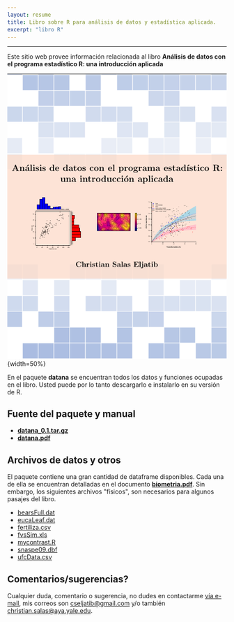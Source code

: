 ```yaml
---
layout: resume
title: Libro sobre R para análisis de datos y estadística aplicada.
excerpt: "libro R"
---
```


---
Este sitio web provee información relacionada al libro **Análisis de datos con el programa estadístico R: una introducción aplicada**

![](images/portadaLibro.png){width=50%}

En el paquete **datana** se encuentran todos los datos y funciones ocupadas en el libro. Usted puede por lo tanto descargarlo e instalarlo en su versión de R.

## Fuente del paquete y manual
+ [**datana_0.1.tar.gz**](/libroR/datana_0.1.tar.gz)
+ [**datana.pdf**](/libroR/datana.pdf)



## Archivos de datos y otros
El paquete contiene una gran cantidad de dataframe disponibles. Cada una de ella se encuentran detalladas en el documento [**biometria.pdf**](/libroR/datana.pdf). Sin embargo, los siguientes archivos "físicos", son necesarios para algunos pasajes del libro.

+ [bearsFull.dat](/libroR/bearsFull.dat)
+ [eucaLeaf.dat](/libroR/eucaLeaf.dat)
+ [fertiliza.csv](/libroR/fertiliza.csv)
+ [fvsSim.xls](/libroR/fvsSim.xls)
+ [mycontrast.R](/libroR/mycontrast.R)
+ [snaspe09.dbf](/libroR/sanaspe09.dbf)
+ [ufcData.csv](/libroR/ufcData.csv)

## Comentarios/sugerencias?
Cualquier duda, comentario o sugerencia, no dudes en contactarme [vía e-mail](mailto:cseljatib@gmail.com), mis correos son cseljatib@gmail.com y/o también christian.salas@aya.yale.edu.



<!-- ### Footer
A book on the core graphics facilities of the R language and environment for statistical computing and graphics (Chapman & Hall/CRC, August 2005).
A link to the publisher's web page for the book.
A list of Errata.
PDF version of the preface, table of contents, and Chapters 1, 4, and 5.
R code for figures:
Last updated: August 2020 -->
